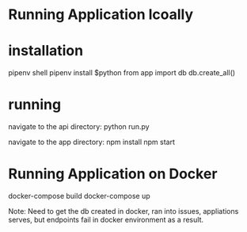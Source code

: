 # Running Application lcoally

# installation

pipenv shell
pipenv install
$python
from app import db
db.create_all()

# running

navigate to the api directory:
python run.py

navigate to the app directory:
npm install
npm start

# Running Application on Docker

docker-compose build
docker-compose up

Note: Need to get the db created in docker, ran into issues, appliations serves, but endpoints fail in docker environment as a result.

#####
